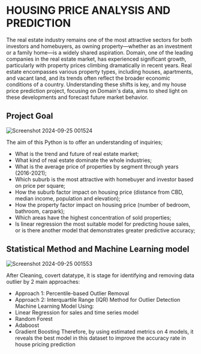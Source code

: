 # HOUSING PRICE ANALYSIS AND PREDICTION
The real estate industry remains one of the most attractive sectors for both investors and homebuyers, as owning property—whether as an investment or a family home—is a widely shared aspiration. Domain, one of the leading companies in the real estate market, has experienced significant growth, particularly with property prices climbing dramatically in recent years. Real estate encompasses various property types, including houses, apartments, and vacant land, and its trends often reflect the broader economic conditions of a country. Understanding these shifts is key, and my house price prediction project, focusing on Domain's data, aims to shed light on these developments and forecast future market behavior.

## Project Goal
![Screenshot 2024-09-25 001524](https://github.com/user-attachments/assets/d0787d97-d1bf-4a45-82cd-71eb8babf950)

The aim of this Python is to offer an understanding of inquiries;
* What is the trend and future of real estate market;
* What kind of real estate dominate the whole industries;
* What is the average price of properties by segment through years (2016-2021);
* Which suburb is the most attractive with homebuyer and investor based on price per square;
* How the suburb factor impact on housing price (distance from CBD, median income, population and elevation);
* How the property factor impact on housing price (number of bedroom, bathroom, carpark);
* Which areas have the highest concentration of sold properties;
* Is linear regression the most suitable model for predicting house sales, or is there another model that demonstrates greater predictive accuracy;
  
## Statistical Method and Machine Learning model
![Screenshot 2024-09-25 001553](https://github.com/user-attachments/assets/98137876-6ced-43ae-8776-9775304941b4)

After Cleaning, covert datatype, it is stage for identifying and removing data outlier by 2 main approaches:
* Approach 1: Percentile-based Outlier Removal
* Approach 2: Interquartile Range (IQR) Method for Outlier Detection
Machine Learning Model Using:
* Linear Regression for sales and time series model
* Random Forest
* Adaboost
* Gradient Boosting
Therefore, by using estimated metrics on 4 models, it reveals the best model in this dataset to improve the accuracy rate in house pricing prediction

